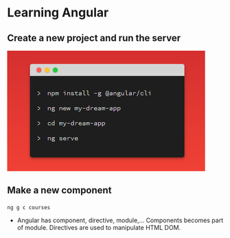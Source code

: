 # Learning Angular 

## Create a new project and run the server 
<img src="images/start.png">

## Make a new component 
`ng g c courses`


* Angular has component, directive, module,... Components becomes part of module. Directives are used to manipulate
  HTML DOM.
